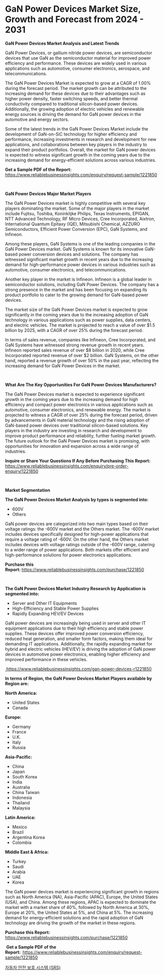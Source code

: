 <p><h1>GaN Power Devices Market Size, Growth and Forecast from 2024 - 2031</h1></p><p><strong>GaN Power Devices Market Analysis and Latest Trends</strong></p>
<p><p>GaN Power Devices, or gallium nitride power devices, are semiconductor devices that use GaN as the semiconductor material for improved power efficiency and performance. These devices are widely used in various applications such as automotive, consumer electronics, aerospace, and telecommunications.</p><p>The GaN Power Devices Market is expected to grow at a CAGR of 1.00% during the forecast period. The market growth can be attributed to the increasing demand for these devices due to their advantages such as higher power density, faster switching speeds, and better thermal conductivity compared to traditional silicon-based power devices. Additionally, the growing adoption of electric vehicles and renewable energy sources is driving the demand for GaN power devices in the automotive and energy sectors.</p><p>Some of the latest trends in the GaN Power Devices Market include the development of GaN-on-SiC technology for higher efficiency and performance, increasing investments in research and development for new applications, and collaborations between key players in the industry to expand their product portfolios. Overall, the market for GaN power devices is expected to witness significant growth in the coming years due to the increasing demand for energy-efficient solutions across various industries.</p></p>
<p><strong>Get a Sample PDF of the Report:&nbsp;</strong> <a href="https://www.reliablebusinessinsights.com/enquiry/request-sample/1221850">https://www.reliablebusinessinsights.com/enquiry/request-sample/1221850</a></p>
<p>&nbsp;</p>
<p><strong>GaN Power Devices Major Market Players</strong></p>
<p><p>The GaN Power Devices market is highly competitive with several key players dominating the market. Some of the major players in the market include Fujitsu, Toshiba, Koninklijke Philips, Texas Instruments, EPIGAN, NTT Advanced Technology, RF Micro Devices, Cree Incorporated, Aixtron, International Quantum Epitaxy (IQE), Mitsubishi Chemical, AZZURO Semiconductors, Efficient Power Conversion (EPC), GaN Systems, and Infineon.</p><p>Among these players, GaN Systems is one of the leading companies in the GaN Power Devices market. GaN Systems is known for its innovative GaN-based power conversion devices and solutions. The company has witnessed significant market growth in recent years due to the increasing demand for high-performance power devices in various industries such as automotive, consumer electronics, and telecommunications.</p><p>Another key player in the market is Infineon. Infineon is a global leader in semiconductor solutions, including GaN Power Devices. The company has a strong presence in the market and has been focusing on expanding its product portfolio to cater to the growing demand for GaN-based power devices.</p><p>The market size of the GaN Power Devices market is expected to grow significantly in the coming years due to the increasing adoption of GaN technology in various applications such as power supplies, data centers, and electric vehicles. The market is projected to reach a value of over $1.5 billion by 2025, with a CAGR of over 25% during the forecast period.</p><p>In terms of sales revenue, companies like Infineon, Cree Incorporated, and GaN Systems have witnessed strong revenue growth in recent years. Infineon reported sales revenue of over $8 billion in 2020, while Cree Incorporated reported revenue of over $2 billion. GaN Systems, on the other hand, reported a revenue growth of over 50% in the past year, reflecting the increasing demand for GaN Power Devices in the market.</p></p>
<p>&nbsp;</p>
<p><strong>What Are The Key Opportunities For GaN Power Devices Manufacturers?</strong></p>
<p><p>The GaN Power Devices market is expected to experience significant growth in the coming years due to the increasing demand for high efficiency and compact power electronics in various applications such as automotive, consumer electronics, and renewable energy. The market is projected to witness a CAGR of over 25% during the forecast period, driven by advancements in GaN material technology and the rising adoption of GaN-based power devices over traditional silicon-based solutions. Key players in the industry are investing in research and development to improve product performance and reliability, further fueling market growth. The future outlook for the GaN Power Devices market is promising, with opportunities for innovation and expansion across a wide range of industries.</p></p>
<p><strong>Inquire or Share Your Questions If Any Before Purchasing This Report:</strong> <a href="https://www.reliablebusinessinsights.com/enquiry/pre-order-enquiry/1221850">https://www.reliablebusinessinsights.com/enquiry/pre-order-enquiry/1221850</a></p>
<p>&nbsp;</p>
<p><strong>Market Segmentation</strong></p>
<p><strong>The GaN Power Devices Market Analysis by types is segmented into:</strong></p>
<p><ul><li>600V</li><li>Others</li></ul></p>
<p><p>GaN power devices are categorized into two main types based on their voltage ratings: the -600V market and the Others market. The -600V market includes devices specifically designed for high-power applications that require a voltage rating of -600V. On the other hand, the Others market includes devices with voltage ratings outside of the -600V range, catering to a wider range of power applications. Both markets offer efficient and high-performance solutions for power electronics applications.</p></p>
<p><strong>Purchase this Report:&nbsp;</strong><a href="https://www.reliablebusinessinsights.com/purchase/1221850">https://www.reliablebusinessinsights.com/purchase/1221850</a></p>
<p>&nbsp;</p>
<p><strong>The GaN Power Devices Market Industry Research by Application is segmented into:</strong></p>
<p><ul><li>Server and Other IT Equipments</li><li>High-Efficiency and Stable Power Supplies</li><li>Rapidly Expanding HEV/EV Devices</li></ul></p>
<p><p>GaN power devices are increasingly being used in server and other IT equipment applications due to their high efficiency and stable power supplies. These devices offer improved power conversion efficiency, reduced heat generation, and smaller form factors, making them ideal for demanding IT applications. Additionally, the rapidly expanding market for hybrid and electric vehicles (HEV/EV) is driving the adoption of GaN power devices in automotive power electronics, enabling higher efficiency and improved performance in these vehicles.</p></p>
<p><a href="https://www.reliablebusinessinsights.com/gan-power-devices-r1221850">&nbsp;https://www.reliablebusinessinsights.com/gan-power-devices-r1221850</a></p>
<p><strong>In terms of Region, the GaN Power Devices Market Players available by Region are:</strong></p>
<p>
    <p> <strong> North America: </strong>
        <ul>
            <li>United States</li>
            <li>Canada</li>
        </ul>
        </p> 
    <p> <strong> Europe: </strong>
        <ul>
            <li>Germany</li>
            <li>France</li>
            <li>U.K.</li>
            <li>Italy</li>
            <li>Russia</li>
        </ul>
        </p> 
    <p> <strong> Asia-Pacific: </strong>
        <ul>
            <li>China</li>
            <li>Japan</li>
            <li>South Korea</li>
            <li>India</li>
            <li>Australia</li>
            <li>China Taiwan</li>
            <li>Indonesia</li>
            <li>Thailand</li>
            <li>Malaysia</li>
        </ul>
        </p> 
    <p> <strong> Latin America: </strong>
        <ul>
            <li>Mexico</li>
            <li>Brazil</li>
            <li>Argentina Korea</li>
            <li>Colombia</li>
        </ul>
        </p> 
    <p> <strong> Middle East & Africa: </strong>
        <ul>
            <li>Turkey</li>
            <li>Saudi</li>
            <li>Arabia</li>
            <li>UAE</li>
            <li>Korea</li>
        </ul>
    </p>
    </p>
<p><p>The GaN power devices market is experiencing significant growth in regions such as North America (NA), Asia-Pacific (APAC), Europe, the United States (USA), and China. Among these regions, APAC is expected to dominate the market with a market share of 40%, followed by North America at 30%, Europe at 20%, the United States at 5%, and China at 5%. The increasing demand for energy-efficient solutions and the rapid adoption of GaN technology are driving the growth of the market in these regions.</p></p>
<p><strong>Purchase this Report: </strong><a href="https://www.reliablebusinessinsights.com/purchase/1221850">https://www.reliablebusinessinsights.com/purchase/1221850</a></p>
<p>&nbsp;<strong>Get a Sample PDF of the Report:&nbsp;&nbsp;</strong><a href="https://www.reliablebusinessinsights.com/enquiry/request-sample/1221850">https://www.reliablebusinessinsights.com/enquiry/request-sample/1221850</a></p>
<p><strong></strong></p>
<p><p><a href="https://github.com/garnett961902/Market-Research-Report-List-1/blob/main/4756519154566.md">자동차 안전 보호 시스템 (SRS)</a></p></p>